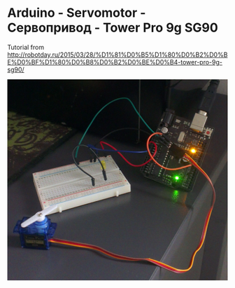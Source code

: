 # Arduino - Servomotor - Сервопривод - Tower Pro 9g SG90

Tutorial from http://robotday.ru/2015/03/28/%D1%81%D0%B5%D1%80%D0%B2%D0%BE%D0%BF%D1%80%D0%B8%D0%B2%D0%BE%D0%B4-tower-pro-9g-sg90/

![alt text](https://github.com/tapin13/Arduino4Fun/blob/master/servo2/Servomotor.jpg)

